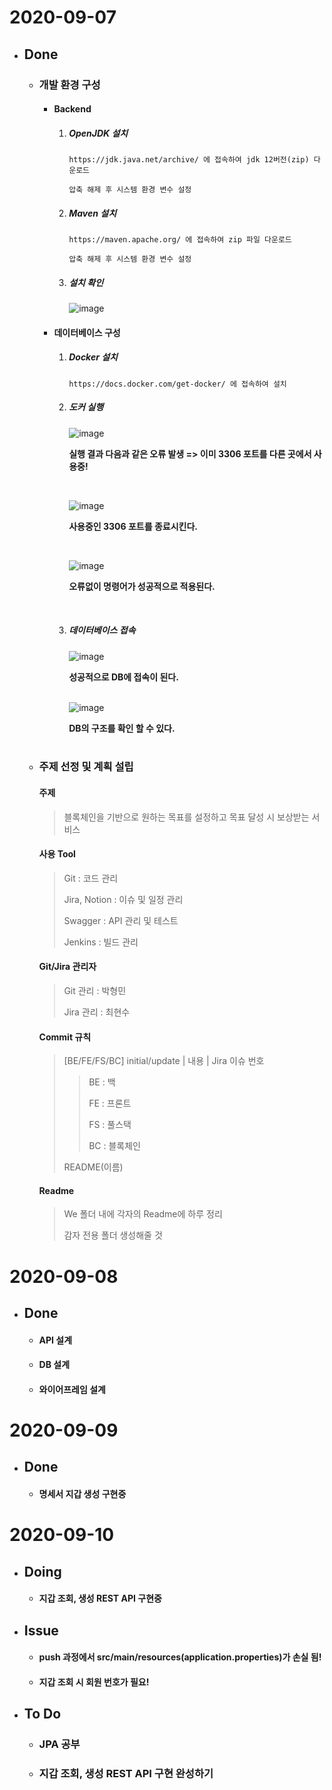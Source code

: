 # 2020-09-07

- ## Done

  - ### 개발 환경 구성

    - #### Backend

      1. ##### OpenJDK 설치

         ```
         https://jdk.java.net/archive/ 에 접속하여 jdk 12버전(zip) 다운로드
         
         압축 해제 후 시스템 환경 변수 설정
         ```

      2. ##### Maven 설치

         ```
         https://maven.apache.org/ 에 접속하여 zip 파일 다운로드
         
         압축 해제 후 시스템 환경 변수 설정
         ```

      3. ##### 설치 확인

         ![image](https://user-images.githubusercontent.com/22046757/92393660-2d25ee80-f15b-11ea-8298-83310d0f3ff8.png)

    - #### 데이터베이스 구성

      1. ##### Docker 설치

         ```
         https://docs.docker.com/get-docker/ 에 접속하여 설치
         ```

      2. ##### 도커 실행

         ![image](https://user-images.githubusercontent.com/22046757/92394128-f0a6c280-f15b-11ea-9f4a-f9579574f5be.png)

         **실행 결과 다음과 같은 오류 발생 => 이미 3306 포트를 다른 곳에서 사용중!**

         <br>

         ![image](https://user-images.githubusercontent.com/22046757/92394260-2d72b980-f15c-11ea-93e0-49afc68e143b.png)

         **사용중인 3306 포트를 종료시킨다.**
        
         <br>
            
         ![image](https://user-images.githubusercontent.com/22046757/92394347-585d0d80-f15c-11ea-889d-62263c0fc887.png)

         **오류없이 명령어가 성공적으로 적용된다.**
        <br>

      3. ##### 데이터베이스 접속

         ![image](https://user-images.githubusercontent.com/22046757/92394557-b4c02d00-f15c-11ea-9f05-e75c8db6a8d1.png)

         **성공적으로 DB에 접속이 된다.**
         <br> <br>

         ![image](https://user-images.githubusercontent.com/22046757/92394620-d3262880-f15c-11ea-8693-41f3303cdc80.png)

         **DB의 구조를 확인 할 수 있다.** 
         <br>
         ​	

  - ### 주제 선정 및 계획 설립

    ####  주제

    >  블록체인을 기반으로 원하는 목표를 설정하고 목표 달성 시 보상받는 서비스

    ####  사용 Tool

    > Git : 코드 관리
    >
    > Jira, Notion : 이슈 및 일정 관리 
    >
    > Swagger : API 관리 및 테스트
    >
    > Jenkins : 빌드 관리

    ####  Git/Jira 관리자

    > Git 관리 : 박형민
    >
    > Jira 관리 : 최현수

    ####  Commit 규칙

    > [BE/FE/FS/BC] initial/update | 내용 | Jira 이슈 번호
    >
    > > BE : 백
    > >
    > > FE : 프론트
    > >
    > > FS : 풀스택
    > >
    > > BC : 블록체인
    >
    > README(이름)

    ####  Readme

    > We 폴더 내에 각자의 Readme에 하루 정리
    >
    > 감자 전용 폴더 생성해줄 것

# 2020-09-08

- ## Done    

    - #### API 설계
    
    - #### DB 설계 
    
    - #### 와이어프레임 설계
    
# 2020-09-09

- ## Done
    
     - #### 명세서 지갑 생성 구현중

# 2020-09-10

- ## Doing
    
    - #### 지갑 조회, 생성 REST API 구현중

- ## Issue

    - #### push 과정에서 src/main/resources(application.properties)가 손실 됨!
    
    - #### 지갑 조회 시 회원 번호가 필요!
    
- ## To Do

  - ### JPA 공부
  
  - ### 지갑 조회, 생성 REST API 구현 완성하기


